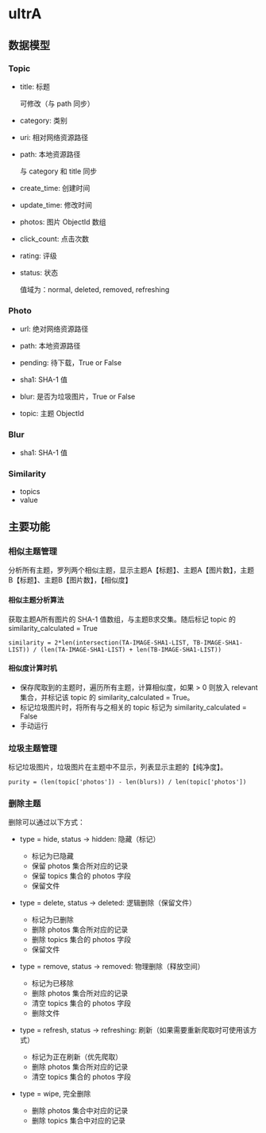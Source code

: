 # ultrA

## 数据模型

### Topic

* title: 标题  

	可修改（与 path 同步）

* category: 类别

* uri: 相对网络资源路径

* path: 本地资源路径

	与 category 和 title 同步

* create_time: 创建时间

* update_time: 修改时间

* photos: 图片 ObjectId 数组

* click_count: 点击次数

* rating: 评级

* status: 状态

	值域为：normal, deleted, removed, refreshing

### Photo

* url: 绝对网络资源路径
	
* path: 本地资源路径

* pending: 待下载，True or False

* sha1: SHA-1 值

* blur: 是否为垃圾图片，True or False

* topic: 主题 ObjectId

### Blur
* sha1: SHA-1 值

### Similarity
* topics
* value

## 主要功能
### 相似主题管理
分析所有主题，罗列两个相似主题，显示主题A【标题】、主题A【图片数】，主题B【标题】、主题B【图片数】，【相似度】

#### 相似主题分析算法
获取主题A所有图片的 SHA-1 值数组，与主题B求交集。随后标记 topic 的 similarity_calculated = True

	similarity = 2*len(intersection(TA-IMAGE-SHA1-LIST, TB-IMAGE-SHA1-LIST)) / (len(TA-IMAGE-SHA1-LIST) + len(TB-IMAGE-SHA1-LIST))

#### 相似度计算时机
* 保存爬取到的主题时，遍历所有主题，计算相似度，如果 > 0 则放入 relevant 集合，并标记该 topic 的 similarity_calculated = True。
* 标记垃圾图片时，将所有与之相关的 topic 标记为 similarity_calculated = False
* 手动运行

### 垃圾主题管理
标记垃圾图片，垃圾图片在主题中不显示，列表显示主题的【纯净度】。

	purity = (len(topic['photos']) - len(blurs)) / len(topic['photos'])

<!--
#### 纯净度计算时机
* 保存爬取到的主题时
* 手动运行
* 标记垃圾图片时

当【纯净度】为 0 时，删除主题（removed）。
-->


### 删除主题
删除可以通过以下方式：

* type = hide, status -> hidden: 隐藏（标记）
	* 标记为已隐藏
	* 保留 photos 集合所对应的记录
	* 保留 topics 集合的 photos 字段
	* 保留文件

* type = delete, status -> deleted: 逻辑删除（保留文件）
	* 标记为已删除
	* 删除 photos 集合所对应的记录
	* 删除 topics 集合的 photos 字段
	* 保留文件
* type = remove, status -> removed: 物理删除（释放空间）
	* 标记为已移除
	* 删除 photos 集合所对应的记录
	* 清空 topics 集合的 photos 字段
	* 删除文件
* type = refresh, status -> refreshing: 刷新（如果需要重新爬取时可使用该方式）
	* 标记为正在刷新（优先爬取）
	* 删除 photos 集合所对应的记录
	* 清空 topics 集合的 photos 字段
* type = wipe, 完全删除
	* 删除 photos 集合中对应的记录
	* 删除 topics 集合中对应的记录

